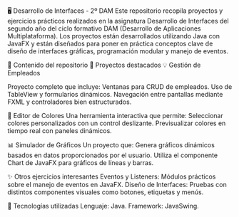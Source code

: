 🖥️ Desarrollo de Interfaces - 2º DAM
Este repositorio recopila proyectos y ejercicios prácticos realizados en la asignatura Desarrollo de Interfaces del segundo año del ciclo formativo DAM (Desarrollo de Aplicaciones Multiplataforma). Los proyectos están desarrollados utilizando Java con JavaFX y están diseñados para poner en práctica conceptos clave de diseño de interfaces gráficas, programación modular y manejo de eventos.

📂 Contenido del repositorio
📌 Proyectos destacados
💡 Gestión de Empleados

Proyecto completo que incluye:
Ventanas para CRUD de empleados.
Uso de TableView y formularios dinámicos.
Navegación entre pantallas mediante FXML y controladores bien estructurados.

🎨 Editor de Colores
Una herramienta interactiva que permite:
Seleccionar colores personalizados con un control deslizante.
Previsualizar colores en tiempo real con paneles dinámicos.

📊 Simulador de Gráficos
Un proyecto que: Genera gráficos dinámicos basados en datos proporcionados por el usuario.
Utiliza el componente Chart de JavaFX para gráficos de líneas y barras.

✨ Otros ejercicios interesantes
Eventos y Listeners: Módulos prácticos sobre el manejo de eventos en JavaFX.
Diseño de Interfaces: Pruebas con distintos componentes visuales como botones, etiquetas y menús.

🚀 Tecnologías utilizadas
Lenguaje: Java.
Framework: JavaSwing.
